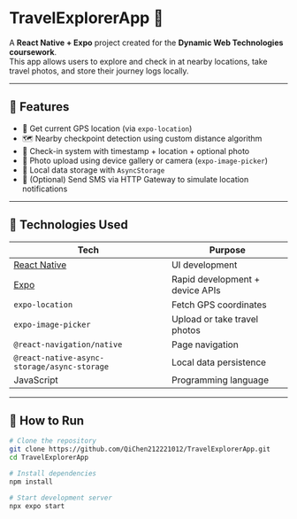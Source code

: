 # TravelExplorerApp 🧭

A **React Native + Expo** project created for the **Dynamic Web Technologies coursework**.  
This app allows users to explore and check in at nearby locations, take travel photos, and store their journey logs locally.

---

## 🌟 Features

- 📍 Get current GPS location (via `expo-location`)
- 🗺️ Nearby checkpoint detection using custom distance algorithm
- 🧾 Check-in system with timestamp + location + optional photo
- 📸 Photo upload using device gallery or camera (`expo-image-picker`)
- 💾 Local data storage with `AsyncStorage`
- 📡 (Optional) Send SMS via HTTP Gateway to simulate location notifications

---

## 🧩 Technologies Used

| Tech                                                     | Purpose                           |
|----------------------------------------------------------|-----------------------------------|
| [React Native](https://reactnative.dev/)                 | UI development                    |
| [Expo](https://expo.dev/)                                | Rapid development + device APIs  |
| `expo-location`                                          | Fetch GPS coordinates             |
| `expo-image-picker`                                      | Upload or take travel photos      |
| `@react-navigation/native`                               | Page navigation                   |
| `@react-native-async-storage/async-storage`              | Local data persistence            |
| JavaScript                                               | Programming language              |

---

## 🚀 How to Run

```bash
# Clone the repository
git clone https://github.com/QiChen212221012/TravelExplorerApp.git
cd TravelExplorerApp

# Install dependencies
npm install

# Start development server
npx expo start






